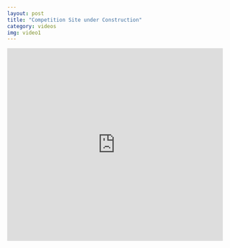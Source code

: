 ```yaml
---
layout: post
title: "Competition Site under Construction"
category: videos
img: video1
---
```


<iframe frameborder="0" width="100%" height="450" src="https://v.qq.com/iframe/player.html?vid=x0514hggsb6&tiny=0&auto=0" allowfullscreen></iframe>